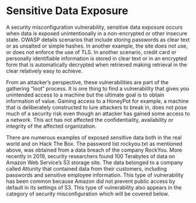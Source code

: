# Sensitive Data Exposure

A security misconfiguration vulnerability, sensitive data exposure occurs when data is exposed unintentionally in a non-encrypted or other insecure state. OWASP details scenarios that include storing passwords as clear text or as unsalted or simple hashes. In another example, the site does not use, or does not enforce the use of TLS. In another scenario, credit card or personally identifiable information is stored in clear text or in an encrypted form that is automatically decrypted when retrieved making retrieval in the clear relatively easy to achieve.

From an attacker’s perspective, these vulnerabilities are part of the gathering “loot” process. It is one thing to find a vulnerability that gives you unintended access to a machine but the ultimate goal is to obtain information of value. Gaining access to a HoneyPot for example, a machine that is deliberately constructed to lure attackers to break in, does not pose much of a security risk even though an attacker has gained some access to a network. This act has not affected the confidentiality, availability or integrity of the affected organization.

There are numerous examples of exposed sensitive data both in the real world and on Hack The Box. The password list rockyou.txt as mentioned above, was obtained from a data breach of the company RockYou. More recently in 2019, security researchers found 100 Terabytes of data on Amazon Web Service’s S3 storage site. The data belonged to a company called Attunity that contained data from their customers, including passwords and sensitive employee information. This type of vulnerability has been common because Amazon did not prevent public access by default in its settings of S3. This type of vulnerability also appears in the category of security misconfiguration which will be covered below.

